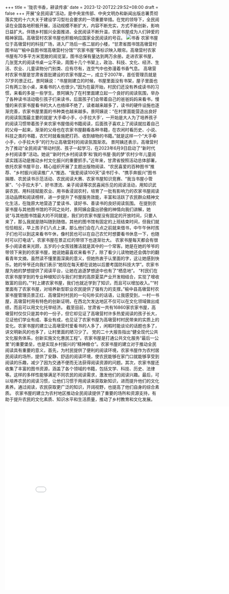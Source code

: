 +++
title = '陇农书香，耕读传承'
date = 2023-12-20T22:29:52+08:00
draft = false
+++
开展“全民阅读”活动，是中央宣传部、中央文明办和新闻出版总署贯彻落实党的十六大关于建设学习型社会要求的一项重要举措。在党的领导下，全民阅读在全国各地积极开展，活动规模不断扩大，内容不断充实，方式不断创新，影响日益扩大。伴随乡村振兴全面推进、全民阅读不断升温，农家书屋成为人们钟爱的精神家园。高墩营村农家书屋也积极响应国家全民阅读的号召。
![书香](/插图.JPG)
农家书屋位于高墩营村的科技广场，进入广场后一栋二层的小楼，“甘肃省图书馆高墩营村图书站”“榆中县图书馆高墩营村分馆”“农家书屋”等标识映入眼帘。高墩营村农家书屋有70多平方米宽敞的阅览室，图书总保有量达到两万余册。走进农家书屋，几张宽大的阅读书桌一尘不染，周围十几个书架上，政治、科技、文化、经济、生活、农业、儿童读物分门别类、应有尽有，连空气中也弥漫着书香气息。
高墩营村农家书屋是甘肃省首批建设的农家书屋之一，成立于2007年，首任管理员就是37岁的景正红。景阿姨说：“书屋刚建立的时候，书屋里面没有书架，屋子里面也只有两三张小桌，来看书的人也很少。”因为在最开始，村民们还没有养成读书的习惯，来看的多是一些学生。景阿姨为了在村里面建立起一个良好的阅读氛围，举办了各种读书活动吸引孩子们来读书，后面孩子们会带着自己的爸爸妈妈来看书，慢慢的来农家书屋看书的大人也络绎不绝了，读者越来越多了，读书的硬件设施也逐渐完善，农家书屋里面的书种类也越来越多。景阿姨说：“在村里面能营造出良好的阅读氛围最主要的就是‘大手牵小手，小手拉大手’，一开始是大人为了培养孩子的阅读习惯带着孩子来农家书屋借阅书籍阅读，后面孩子喜欢上了阅读就拉着自己的父母一起来，渐渐的父母也在农家书屋翻看各种书籍，在农闲时看历史、小说、科技之类的书籍，农忙时就看施肥打药、收割植物的书籍。”就是这样一个“大手牵小手，小手拉大手”的行为让高墩营村的阅读氛围渐浓。
景阿姨还表示，高墩营村为了推动“全民阅读”带动村民、孩子一起学习，在2023年6月9日启动了“新时代乡村阅读季”活动。她说“‘新时代乡村阅读季’和‘我的书屋·我的梦’农村少年儿童阅读实践活动是推动乡村文化振兴的重要抓手。”近年来，甘肃省按照活动总体部署，依托农家书屋平台，精心组织开展了主题出版物阅读、“农民喜爱的百种图书”推荐、“乡村振兴阅读推广人”推选、“我爱阅读100天”读书打卡、“携手奔振兴”图书捐赠、农民读书示范活动、农民阅读大赛、农家书屋知识竞赛、“我当书屋小管家”、“小手拉大手”、好书漂流、亲子阅读等农民喜闻乐见的阅读活动，用知识武装农民、用科技赋能农业、用书香浸润农村，培育了一批有影响力的农家书屋阅读活动品牌和阅读榜样，进一步提升了书屋服务效能，丰富和活跃了农民群众精神文化生活，在陇原大地营造了爱读书、读好书、善读书的良好阅读氛围。
在提到农家书屋与其他图书馆的不同之处时，景阿姨会露出骄傲的神情向我们讲解，她说“与其他图书馆最大的不同就是，我们的农家书屋没有固定的开放时间，只要人来了，那么我就是随叫随到随借。其他的图书馆有固定的上班结束时间，但我们就恰恰相反，早上孩子们八点上课，那么他们会在八点之前就来借书，中午午休时孩子们也可以到这来看书午休，像村民也可以在自己农忙时想要看书休息一下，也随时可以打电话”。农家书屋在景正红的带领下也逐渐壮大。
农家书屋每天都会有很多小阅读者来光顾，五岁的小女孩钱雅洁就是其中的一个常客。她是在她的爷爷的带领下来到的农家书屋，她说她最喜欢来看书了，除了看少儿读物她还会偶尔的翻看青年文摘，虽然读不懂里面深奥的意义，但她热衷于认里面的字，这让她感到快乐。她的爷爷还向我们表示“她现在每天都在说她以后要考国防科技大学”。农家书屋为她的梦想提供了阅读平台，让她在追逐梦想途中也有了“栖息地”。
“村民们在农家书屋学到的专业种植知识与我们村里的高原夏菜产业开发相结合，实现了增收致富的目的。”“村上建农家书屋，我们也就近学到了知识，而且可以增加收入。”“村里面有了农家书屋，对培养新型职业农民提供了强有力的支撑。”榆中县高墩营村农家书屋管理员景正红、高墩营村村民的一句句朴实的话语，让我感受到，一村一书屋，高墩营村用有特色的创新证明，在西北欠发达地区不仅可以在文化领域做出成绩，而且可以用文化托举经济。
截至目前，甘肃省一共有16860家农家书屋，高墩营村仅仅只是其中的一份子，但它却见证了高墩营村许多热爱阅读的孩子长大，见证他们学业有成、事业有成，也见证了农家书屋为高墩营村村民带来的实质上的变化。农家书屋的建立让高墩营村爱看书的人多了，闲暇时能谈论的话题也多了，讲文明新风的也多了，让村里面的陋习少了。
党的二十大报告指出“健全现代公共文化服务体系，创新实施文化惠民工程”。农家书屋是打通公共文化服务“最后一公里”的重要堡垒，也是实现乡村振兴的“精神粮仓”。农家书屋的建立对于推动全民阅读具有重要的意义，首先，为村民提供了便利的阅读环境，农家书屋作为农村居民阅读的场所，提供了安静、舒适的阅读环境，使农民能够在家门口就能够享受到阅读的乐趣，减少了因为交通不便而无法获得阅读资源的问题。其次，农家书屋还收集了丰富的图书资源，涵盖了各个领域的书籍，包括文学、科技、历史、法律等。这样的多样性能够满足不同农民的阅读需求，激发他们的阅读兴趣。最后，可以培养农民的阅读习惯，让他们习惯于用阅读来获取新知识，进而提升他们的文化素养。通过阅读，农民获取更广泛的知识，开阔视野，也提高了他们自身的综合素质。
农家书屋的建立为农村地区推动全民阅读提供了重要的场所和资源支持，有助于提升农民的文化素质、知识水平和生活质量，推动了乡村教育和文化发展。

<iframe src="//player.bilibili.com/player.html?aid=995306608&bvid=BV1Ss4y1d7Bf&cid=1106240289&p=1" scrolling="no" border="0" frameborder="no" framespacing="0" allowfullscreen="true"width="800px" height="600px"> </iframe>